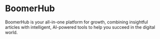# BoomerHub
BoomerHub is your all-in-one platform for growth, combining insightful articles with intelligent, AI-powered tools to help you succeed in the digital world.

